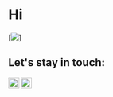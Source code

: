 # Hi

[<img src="https://wakatime.com/share/@orzeleagle122/6f14c942-baaf-47c3-84fd-e18d76e1e0d3.png"/>]

## Let's stay in touch:
[<img align="left" alt="linkedin | LinkedIn" width="22px" src="https://cdn.jsdelivr.net/npm/simple-icons@v3/icons/linkedin.svg" />][linkedin]
[<img align="left" alt="twitter | Twitter" width="22px" src="https://cdn.jsdelivr.net/npm/simple-icons@v3/icons/twitter.svg" />][twitter]
<br />
<br />


[twitter]: https://twitter.com/orzeleagle
[linkedin]: https://www.linkedin.com/in/patryk-orlowski/
